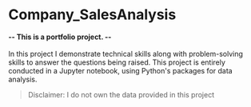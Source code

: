 # Company_SalesAnalysis

**-- This is a portfolio project. --** <br><br>
In this project I demonstrate technical skills along with problem-solving skills to answer the questions being raised. This project is entirely conducted in a Jupyter notebook, using Python's packages for data analysis.
<br>
> Disclaimer: I do not own the data provided in this project
